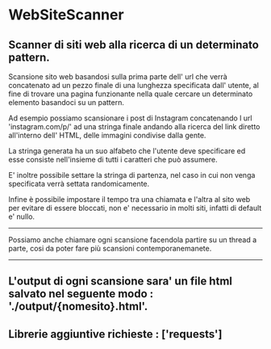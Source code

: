 # WebSiteScanner
Scanner di siti web alla ricerca di un determinato pattern.
-----------------------------------------------------------

Scansione sito web basandosi sulla prima parte dell' url che verrà concatenato ad un pezzo finale di una lunghezza specificata dall' utente, al fine di trovare una pagina funzionante nella quale cercare un determinato elemento basandoci su un pattern.

Ad esempio possiamo scansionare i post di Instagram concatenando l url 'instagram.com/p/' ad una stringa finale andando alla ricerca del link diretto all'interno dell' HTML, delle immagini condivise dalla gente.

La stringa generata ha un suo alfabeto che l'utente deve specificare ed esse consiste nell'insieme di tutti i caratteri che può assumere.

E' inoltre possibile settare la stringa di partenza, nel caso in cui non venga specificata verrà settata randomicamente.

Infine è possibile impostare il tempo tra una chiamata e l'altra al sito web per evitare di essere bloccati, non e' necessario in molti siti, 
infatti di default e' nullo.

---------------------------------------------------------
Possiamo anche chiamare ogni scansione facendola partire su un thread a parte, cosi da poter fare più scansioni contemporanemanete.

----------------------------------------------------------
L'output di ogni scansione sara' un file html salvato nel seguente modo : './output/{nomesito}.html'.
-----------------------------------------------------------
Librerie aggiuntive richieste : ['requests']
-----------------------------------------------------------
